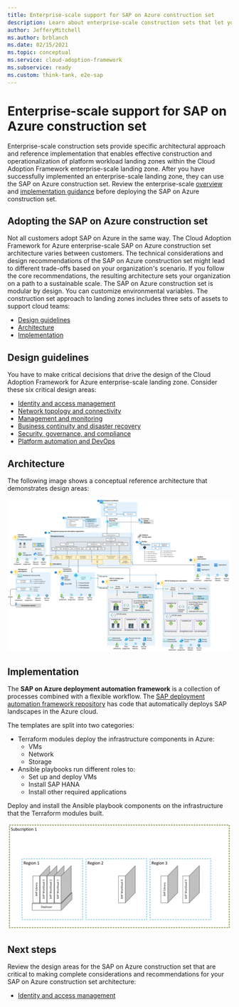 ```yaml
---
title: Enterprise-scale support for SAP on Azure construction set
description: Learn about enterprise-scale construction sets that let you build platform workload landing zones.
author: JefferyMitchell
ms.author: brblanch
ms.date: 02/15/2021
ms.topic: conceptual
ms.service: cloud-adoption-framework
ms.subservice: ready
ms.custom: think-tank, e2e-sap
---
```


# Enterprise-scale support for SAP on Azure construction set

Enterprise-scale construction sets provide specific architectural approach and reference implementation that enables effective construction and operationalization of platform workload landing zones within the Cloud Adoption Framework enterprise-scale landing zone. After you have successfully implemented an enterprise-scale landing zone, they can use the SAP on Azure construction set. Review the enterprise-scale [overview](../../ready/enterprise-scale/index.md) and [implementation guidance](../../ready/enterprise-scale/implementation.md) before deploying the SAP on Azure construction set.

## Adopting the SAP on Azure construction set

Not all customers adopt SAP on Azure in the same way. The Cloud Adoption Framework for Azure enterprise-scale SAP on Azure construction set architecture varies between customers. The technical considerations and design recommendations of the SAP on Azure construction set might lead to different trade-offs based on your organization's scenario. If you follow the core recommendations, the resulting architecture sets your organization on a path to a sustainable scale. The SAP on Azure construction set is modular by design. You can customize environmental variables. The construction set approach to landing zones includes three sets of assets to support cloud teams:

- [Design guidelines](#design-guidelines)
- [Architecture](#architecture)
- [Implementation](#implementation)

## Design guidelines

You have to make critical decisions that drive the design of the Cloud Adoption Framework for Azure enterprise-scale landing zone. Consider these six critical design areas:

- [Identity and access management](./identity-and-access-management.md)
- [Network topology and connectivity](./network-topology-and-connectivity.md)
- [Management and monitoring](./management-and-monitoring.md)
- [Business continuity and disaster recovery](./business-continuity-and-disaster-recovery.md)
- [Security, governance,  and compliance](./security-governance-and-compliance.md)
- [Platform automation and DevOps](./platform-automation-and-devops.md)

## Architecture

The following image shows a conceptual reference architecture that demonstrates design areas:

![A diagram depicting the SAP construction set conceptual reference architecture.](./media/overview-architecture.png)

## Implementation

The **SAP on Azure deployment automation framework** is a collection of processes combined with a flexible workflow. The [SAP deployment automation framework repository](https://github.com/Azure/sap-hana) has code that automatically deploys SAP landscapes in the Azure cloud.

The templates are split into two categories:

- Terraform modules deploy the infrastructure components in Azure:
  - VMs
  - Network
  - Storage
- Ansible playbooks run different roles to:
  - Set up and deploy VMs
  - Install SAP HANA
  - Install other required applications

Deploy and install the Ansible playbook components on the infrastructure that the Terraform modules built.

![Diagram showing an overview of a SAP reference implementation.](./media/overview-automation.png)

## Next steps

Review the design areas for the SAP on Azure construction set that are critical to making complete considerations and recommendations for your SAP on Azure construction set architecture:

- [Identity and access management](./identity-and-access-management.md)
